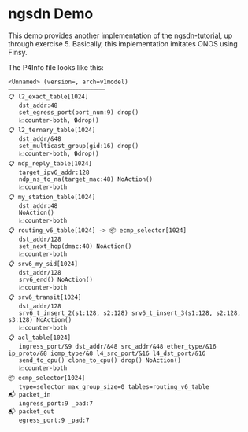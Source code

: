# ngsdn Demo

This demo provides another implementation of the [ngsdn-tutorial](https://github.com/opennetworkinglab/ngsdn-tutorial), up through exercise 5. Basically, this implementation imitates ONOS using Finsy.

The P4Info file looks like this:

```
<Unnamed> (version=, arch=v1model)
⎯⎯⎯⎯⎯⎯⎯⎯⎯⎯⎯⎯⎯⎯⎯⎯⎯⎯⎯⎯⎯⎯⎯⎯⎯⎯⎯⎯⎯⎯⎯⎯⎯
📋 l2_exact_table[1024]
   dst_addr:48 
   set_egress_port(port_num:9) drop() 
   📈counter-both, 🔒drop()
📋 l2_ternary_table[1024]
   dst_addr/&48 
   set_multicast_group(gid:16) drop() 
   📈counter-both, 🔒drop()
📋 ndp_reply_table[1024]
   target_ipv6_addr:128 
   ndp_ns_to_na(target_mac:48) NoAction() 
   📈counter-both
📋 my_station_table[1024]
   dst_addr:48 
   NoAction() 
   📈counter-both
📋 routing_v6_table[1024] -> 📦 ecmp_selector[1024]
   dst_addr/128 
   set_next_hop(dmac:48) NoAction() 
   📈counter-both
📋 srv6_my_sid[1024]
   dst_addr/128 
   srv6_end() NoAction() 
   📈counter-both
📋 srv6_transit[1024]
   dst_addr/128 
   srv6_t_insert_2(s1:128, s2:128) srv6_t_insert_3(s1:128, s2:128, s3:128) NoAction() 
   📈counter-both
📋 acl_table[1024]
   ingress_port/&9 dst_addr/&48 src_addr/&48 ether_type/&16 ip_proto/&8 icmp_type/&8 l4_src_port/&16 l4_dst_port/&16 
   send_to_cpu() clone_to_cpu() drop() NoAction() 
   📈counter-both
📦 ecmp_selector[1024]
   type=selector max_group_size=0 tables=routing_v6_table
📬 packet_in
   ingress_port:9 _pad:7 
📬 packet_out
   egress_port:9 _pad:7 
```